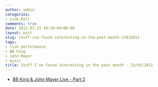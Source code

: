 ```yaml
---
author: admin
categories:
- Link-Roll
comments: true
date: 2011-03-23 10:29:04+00:00
layout: post
slug: stuff-ive-found-interesting-in-the-past-month-23032011
tags:
- live performance
- BB King
- John Mayer
- music
title: Stuff I've found interesting in the past month - 23/03/2011
---
```



  * [BB King & John Mayer Live - Part 2](http://www.youtube.com/watch?v=-Xb0vKbuwdk&feature=autoshare)
  

